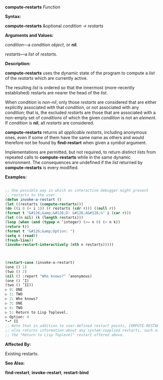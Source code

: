 **compute-restarts** *Function* 



**Syntax:** 



**compute-restarts** &amp;optional *condition → restarts* 



**Arguments and Values:** 



*condition*—a *condition object*, or **nil**. 



*restarts*—a *list* of *restarts*. 



**Description:** 



**compute-restarts** uses the dynamic state of the program to compute a *list* of the *restarts* which are currently active. 



The resulting *list* is ordered so that the innermost (more-recently established) restarts are nearer the head of the *list*. 



When *condition* is *non-nil*, only those *restarts* are considered that are either explicitly associated with that *condition*, or not associated with any *condition*; that is, the excluded *restarts* are those that are associated with a non-empty set of *conditions* of which the given *condition* is not an *element*. If *condition* is **nil**, all *restarts* are considered. 



**compute-restarts** returns all *applicable restarts*, including anonymous ones, even if some of them have the same name as others and would therefore not be found by **find-restart** when given a *symbol* argument. 



Implementations are permitted, but not required, to return *distinct lists* from repeated calls to **compute-restarts** while in the same dynamic environment. The consequences are undefined if the *list* returned by **compute-restarts** is every modified. 



**Examples:**
```lisp
 
;; One possible way in which an interactive debugger might present 
;; restarts to the user. 
(defun invoke-a-restart () 
(let ((restarts (compute-restarts))) 
(do ((i 0 (+ i 1)) (r restarts (cdr r))) ((null r)) 
(format t "&#126;&amp;&#126;D: &#126;A&#126;%" i (car r))) 
(let ((n nil) (k (length restarts))) 
(loop (when (and (typep n ’integer) (>= n 0) (< n k)) 
(return t)) 
(format t "&#126;&amp;Option: ") 
(setq n (read)) 
(fresh-line)) 
(invoke-restart-interactively (nth n restarts))))) 

 
 
(restart-case (invoke-a-restart) 
(one () 1) 
(two () 2) 
(nil () :report "Who knows?" ’anonymous) 
(one () ’I) 
(two () ’II)) 
▷ 0: ONE 
▷ 1: TWO 
▷ 2: Who knows? 
▷ 3: ONE 
▷ 4: TWO 
▷ 5: Return to Lisp Toplevel. 
▷ Option: 4 
*→* II 
;; Note that in addition to user-defined restart points, COMPUTE-RESTARTS 
;; also returns information about any system-supplied restarts, such as 
;; the "Return to Lisp Toplevel" restart offered above. 

```
**Affected By:** 



Existing restarts. 



**See Also:** 



**find-restart**, **invoke-restart**, **restart-bind** 



